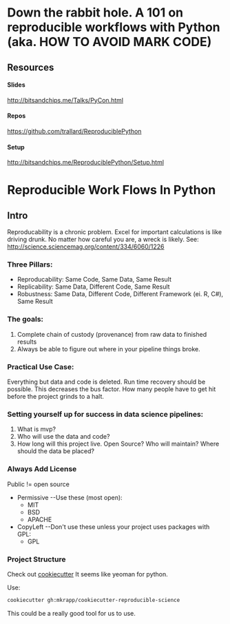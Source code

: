 # Down the rabbit hole. A 101 on reproducible workflows with Python (aka. HOW TO AVOID MARK CODE)

## Resources

#### Slides

http://bitsandchips.me/Talks/PyCon.html

#### Repos

https://github.com/trallard/ReproduciblePython

#### Setup

http://bitsandchips.me/ReproduciblePython/Setup.html

# Reproducible Work Flows In Python 

## Intro

Reproducability is a chronic problem. Excel for important calculations is like driving drunk.  No matter how careful you are, a wreck is likely.
See: http://science.sciencemag.org/content/334/6060/1226

### Three Pillars:

* Reproducability: Same Code, Same Data, Same Result
* Replicability: Same Data, Different Code, Same Result
* Robustness: Same Data, Different Code, Different Framework (ei. R, C#),  Same Result

### The goals:

1. Complete chain of custody (provenance) from raw data to finished results
2. Always be able to figure out where in your pipeline things broke.

### Practical Use Case:

Everything but data and code is deleted. Run time recovery should be possible.
This decreases the bus factor.  How many people have to get hit before the project grinds to a halt.

### Setting yourself up for success in data science pipelines:

1. What is mvp?
2. Who will use the data and code?
3. How long will this project live.  Open Source? Who will maintain? Where should the data be placed?

### Always Add License

Public != open source
* Permissive --Use these (most open): 
  * MIT 
  * BSD 
  * APACHE 
* CopyLeft --Don't use these unless your project uses packages with GPL: 
  * GPL 
  
### Project Structure

Check out [cookiecutter](https://github.com/audreyr/cookiecutter) It seems like yeoman for python.

Use:

```bash
cookiecutter gh:mkrapp/cookiecutter-reproducible-science
```

This could be a really good tool for us to use.

